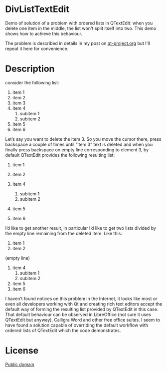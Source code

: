 DivListTextEdit
===============

Demo of solution of a problem with ordered lists in QTextEdit: when you delete one item in the middle, the list won't split itself into two. This demo shows how to achieve this behaviour. 

The problem is described in details in my post on [qt-project.org](http://qt-project.org/forums/viewthread/28669/) but I'll repeat it here for convenience. 

Description
===========

consider the following list:

1. item 1
2. item 2
3. item 3
4. item 4
    1. subitem 1
    2. subitem 2
5. item 5
6. item 6

Let’s say you want to delete the item 3. So you move the cursor there, press backspace a couple of times until “item 3” text is deleted and when you finally press backspace on empty line corresponding to element 3, by default QTextEdit provides the following resulting list:

1. item 1
2. item 2

3. item 4
    1. subitem 1
    2. subitem 2
4. item 5
5. item 6

I’d like to get another result, in particular I’d like to get two lists divided by the empty line remaining from the deleted item. Like this:

1. item 1
2. item 2

(empty line)

1. item 4
    1. subitem 1
    2. subitem 2
2. item 5
3. item 6

I haven’t found notices on this problem in the Internet, it looks like most or even all developers working with Qt and creating rich text editors accept the default way of forming the resulting list provided by QTextEdit in this case. That default behaviour can be observed in LibreOffice (not sure it uses QTextEdit but anyway), Calligra Word and other free office suites. I seem to have found a solution capable of overriding the default workflow with ordered lists of QTextEdit which the code demonstrates. 

License
=======

[Public domain](http://en.wikipedia.org/wiki/Public_domain)
